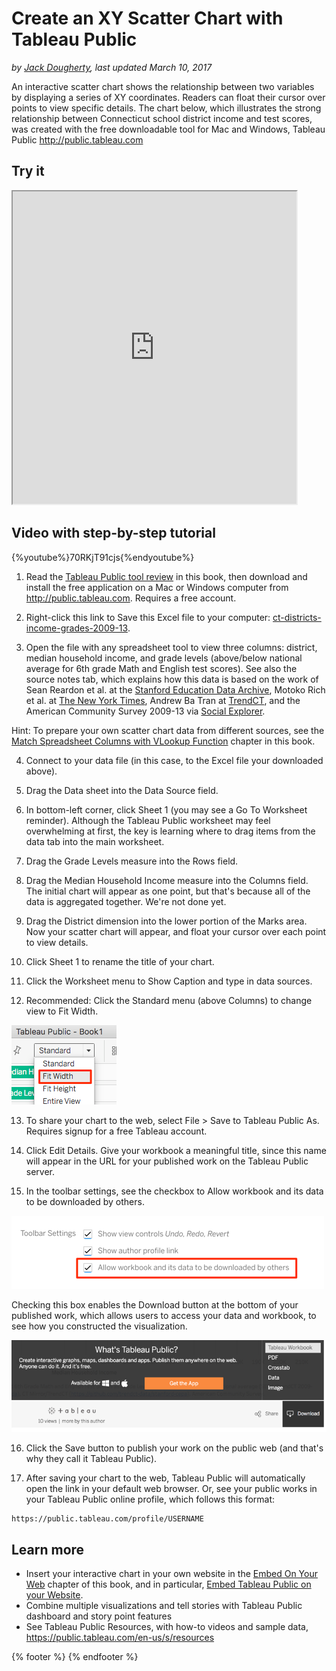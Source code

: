 # Create an XY Scatter Chart with Tableau Public
*by [Jack Dougherty](../../introduction/who.md), last updated March 10, 2017*

An interactive scatter chart shows the relationship between two variables by displaying a series of XY coordinates. Readers can float their cursor over points to view specific details. The chart below, which illustrates the strong relationship between Connecticut school district income and test scores, was created with the free downloadable tool for Mac and Windows, Tableau Public http://public.tableau.com

## Try it

<iframe src="https://public.tableau.com/views/CTSchoolDistrictsbyIncomeandGradeLevels2009-13/Sheet1?:showVizHome=no&:embed=true" width="90%" height="500"></iframe>

## Video with step-by-step tutorial

{%youtube%}70RKjT91cjs{%endyoutube%}

1) Read the [Tableau Public tool review](../tableau-public) in this book, then download and install the free application on a Mac or Windows computer from http://public.tableau.com. Requires a free account.

2) Right-click this link to Save this Excel file to your computer: [ct-districts-income-grades-2009-13](ct-districts-income-grades-2009-13.xlsx).

3) Open the file with any spreadsheet tool to view three columns: district, median household income, and grade levels (above/below national average for 6th grade Math and English test scores). See also the source notes tab, which explains how this data is based on the work of Sean Reardon et al. at the [Stanford Education Data Archive](http://purl.stanford.edu/db586ns4974), Motoko Rich et al. at [The New York Times](http://www.nytimes.com/interactive/2016/04/29/upshot/money-race-and-success-how-your-school-district-compares.html), Andrew Ba Tran at [TrendCT](http://trendct.org/2016/05/06/wealth-and-grades-compare-connecticuts-school-districts/), and the American Community Survey 2009-13 via [Social Explorer](http://socialexplorer.com).

Hint: To prepare your own scatter chart data from different sources, see the [Match Spreadsheet Columns with VLookup Function](../../spreadsheet/vlookup) chapter in this book.

4) Connect to your data file (in this case, to the Excel file your downloaded above).

5) Drag the Data sheet into the Data Source field.

6) In bottom-left corner, click Sheet 1 (you may see a Go To Worksheet reminder). Although the Tableau Public worksheet may feel overwhelming at first, the key is learning where to drag items from the data tab into the main worksheet.

7) Drag the Grade Levels measure into the Rows field.

8) Drag the Median Household Income measure into the Columns field. The initial chart will appear as one point, but that's because all of the data is aggregated together. We're not done yet.

9) Drag the District dimension into the lower portion of the Marks area. Now your scatter chart will appear, and float your cursor over each point to view details.

10) Click Sheet 1 to rename the title of your chart.

11) Click the Worksheet menu to Show Caption and type in data sources.

12) Recommended: Click the Standard menu (above Columns) to change view to Fit Width.

![](tableau-standard-fit-width.png)

13) To share your chart to the web, select File > Save to Tableau Public As. Requires signup for a free Tableau account.  

14) Click Edit Details. Give your workbook a meaningful title, since this name will appear in the URL for your published work on the Tableau Public server.

15) In the toolbar settings, see the checkbox to Allow workbook and its data to be downloaded by others.

![Screenshot: Toolbar settings in Tableau Public](tableau-toolbar-settings-allow.png)

Checking this box enables the Download button at the bottom of your published work, which allows users to access your data and workbook, to see how you constructed the visualization.

![Screenshot: Download button in Tableau Public](tableau-download.png)

16) Click the Save button to publish your work on the public web (and that's why they call it Tableau Public).

17) After saving your chart to the web, Tableau Public will automatically open the link in your default web browser. Or, see your public works in your Tableau Public online profile, which follows this format:
```
https://public.tableau.com/profile/USERNAME
```

## Learn more
- Insert your interactive chart in your own website in the [Embed On Your Web](../../embed/) chapter of this book, and in particular, [Embed Tableau Public on your Website](../../embed/tableau).
- Combine multiple visualizations and tell stories with Tableau Public dashboard and story point features
- See Tableau Public Resources, with how-to videos and sample data, https://public.tableau.com/en-us/s/resources

{% footer %}
{% endfooter %}
